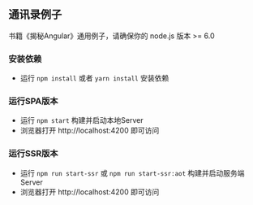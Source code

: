 ## 通讯录例子

书籍《揭秘Angular》通用例子，请确保你的 node.js 版本 >= 6.0

### 安装依赖
- 运行 `npm install` 或者 `yarn install` 安装依赖

### 运行SPA版本
- 运行 `npm start` 构建并启动本地Server
- 浏览器打开 http://localhost:4200 即可访问

### 运行SSR版本
- 运行 `npm run start-ssr` 或 `npm run start-ssr:aot` 构建并启动服务端Server
- 浏览器打开 http://localhost:4200 即可访问
